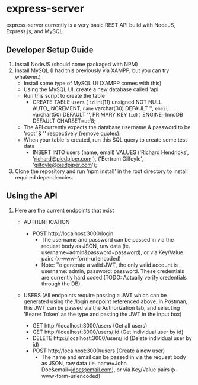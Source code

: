 # express-server

express-server currently is a very basic REST API build with NodeJS, Express.js, and MySQL.

## Developer Setup Guide

1. Install NodeJS (should come packaged with NPM)
2. Install MySQL (I had this previously via XAMPP, but you can try whatever.)
    - Install some type of MySQL UI (XAMPP comes with this)
    - Using the MySQL UI, create a new database called 'api'
    - Run this script to create the table
        - CREATE TABLE `users` (
        `id`       int(11)     unsigned NOT NULL AUTO_INCREMENT,
        `name`     varchar(30) DEFAULT '',
        `email`    varchar(50) DEFAULT '',
        PRIMARY KEY (`id`)
        ) ENGINE=InnoDB DEFAULT CHARSET=utf8;
    - The API currently expects the database username & password to be 'root' & '' respectively (remove quotes).
    - When your table is created, run this SQL query to create some test data
        - INSERT INTO users (name, email) 
        VALUES ('Richard Hendricks', 'richard@piedpiper.com'), 
                ('Bertram Gilfoyle',  'gilfoyle@piedpiper.com');
3. Clone the repository and run 'npm install' in the root directory to install required dependencies.
            
## Using the API

1. Here are the current endpoints that exist
    - AUTHENTICATION
        - POST http://localhost:3000/login
            - The username and password can be passed in via the request body as JSON, raw data (ie. username=admin&password=password), or via Key/Value pairs (x-www-form-urlencoded)
            - Note: To generate a valid JWT, the only valid account is username: admin, password: password. These credentials are currently hard coded (TODO: Actually verify credentials through the DB).

    - USERS (All endpoints require passing a JWT which can be generated using the /login endpoint referenced above. In Postman, this JWT can be passed via the Authorization tab, and selecting 'Bearer Token' as the type and pasting the JWT in the input box)
        - GET http://localhost:3000/users (Get all users)
        - GET http://localhost:3000/users/:id (Get individual user by id)
        - DELETE http://localhost:3000/users/:id (Delete individual user by id)
        - POST http://localhost:3000/users (Create a new user)
            - The name and email can be passed in via the request body as JSON, raw data (ie. name=John Doe&email=jdoe@email.com), or via Key/Value pairs (x-www-form-urlencoded)
